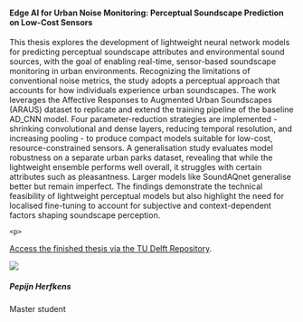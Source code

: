 <div class="row">
  <div class="col-sm-8">
    <h4 id="pepijn-herfkens">Edge AI for Urban Noise Monitoring: Perceptual Soundscape Prediction on Low-Cost Sensors</h4>
    <p>
This thesis explores the development of lightweight neural network models for predicting perceptual soundscape attributes and environmental sound sources, with the goal of enabling real-time, sensor-based soundscape monitoring in urban environments. Recognizing the limitations of conventional noise metrics, the study adopts a perceptual approach that accounts for how individuals experience urban soundscapes. The work leverages the Affective Responses to Augmented Urban Soundscapes (ARAUS) dataset to replicate and extend the training pipeline of the baseline AD_CNN model. Four parameter-reduction strategies are implemented - shrinking convolutional and dense layers, reducing temporal resolution, and increasing pooling - to produce compact models suitable for low-cost, resource-constrained sensors. A generalisation study evaluates model robustness on a separate urban parks dataset, revealing that while the lightweight ensemble performs well overall, it struggles with certain attributes such as pleasantness. Larger models like SoundAQnet generalise better but remain imperfect. The findings demonstrate the technical feasibility of lightweight perceptual models but also highlight the need for localised fine-tuning to account for subjective and context-dependent factors shaping soundscape perception.
    </p>

    <p>
  <a href="[https://resolver.tudelft.nl/uuid:0b2ca2fb-cabc-4ba2-9b5e-77cf7dcc6e02](https://resolver.tudelft.nl/uuid:b74f4eb7-f034-49a4-b166-59bb96f3864b)">Access the finished thesis via the TU Delft Repository</a>.
</p>
  </div>

  <div class="col-sm-4">
    <div class="card contact-card">
      <div class="row g-0">
        <div class="col-sm-3">
          <!-- <a href="https://www.tudelft.nl/en/"> -->
            <img src="{{ 'master-projects/avatars/pepijn.webp' | relative_url }}" class="contact-avatar">
          <!-- </a> -->
        </div>
        <div class="col-sm-9 gx-sm-3">
          <div class="card-body">
            <h5 class="card-title">Pepijn Herfkens</h5>
            <p class="card-text">
              Master student<br>
              <!-- <a href="mailto:mail@tudelft.nl">some.address@student.tudelft.nl</a> -->
            </p>
          </div>
        </div>
      </div>
    </div>
  </div>

</div>
